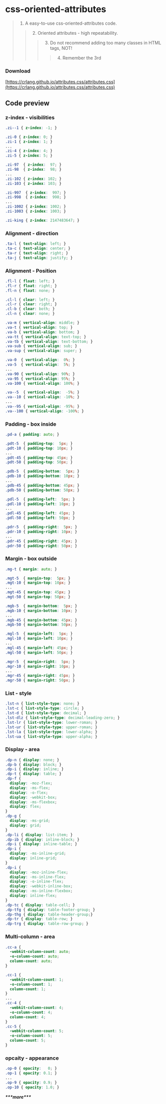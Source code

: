 # css-oriented-attributes
> 1. A easy-to-use css-oriented-attributes code.
>> 2. Oriented attributes - high repeatability.
>>> 3. Do not recommend adding too many classes in HTML tags, NOT!
>>>> 4. Remember the 3rd

### Download
[https://crlang.github.io/attributes.css/attributes.css](https://crlang.github.io/attributes.css/attributes.css)


## Code preview
### z-index - visibilities
```css
.zi--1 { z-index: -1; }

.zi-0 { z-index: 0; }
.zi-1 { z-index: 1; }
...
.zi-4 { z-index: 4; }
.zi-5 { z-index: 5; }

.zi-97  { z-index:  97; }
.zi-98  { z-index:  98; }
...
.zi-102 { z-index: 102; }
.zi-103 { z-index: 103; }

.zi-997  { z-index:  997; }
.zi-998  { z-index:  998; }
...
.zi-1002 { z-index: 1002; }
.zi-1003 { z-index: 1003; }

.zi-king { z-index: 2147483647; }
```
### Alignment - direction
```css
.ta-l { text-align: left; }
.ta-c { text-align: center; }
.ta-r { text-align: right; }
.ta-j { text-align: justify; }
```

### Alignment - Position
```css
.fl-l { float: left; }
.fl-r { float: right; }
.fl-n { float: none; }

.cl-l { clear: left; }
.cl-r { clear: right; }
.cl-b { clear: both; }
.cl-n { clear: none; }

.va-m { vertical-align: middle; }
.va-t { vertical-align: top; }
.va-b { vertical-align: bottom; }
.va-tt { vertical-align: text-top; }
.va-tb { vertical-align: text-bottom; }
.va-sub { vertical-align: sub; }
.va-sup { vertical-align: super; }

.va-0  { vertical-align:  0%; }
.va-5  { vertical-align:  5%; }
...
.va-90 { vertical-align: 90%; }
.va-95 { vertical-align: 95%; }
.va-100 { vertical-align: 100%; }

.va--5  { vertical-align:  -5%; }
.va--10 { vertical-align: -10%; }
...
.va--95 { vertical-align: -95%; }
.va--100 { vertical-align: -100%; }
```

### Padding - box inside
```css
.pd-a { padding: auto; }

.pdt-5  { padding-top:  5px; }
.pdt-10 { padding-top: 10px; }
...
.pdt-45 { padding-top: 45px; }
.pdt-50 { padding-top: 50px; }

.pdb-5  { padding-bottom:  5px; }
.pdb-10 { padding-bottom: 10px; }
...
.pdb-45 { padding-bottom: 45px; }
.pdb-50 { padding-bottom: 50px; }

.pdl-5  { padding-left:  5px; }
.pdl-10 { padding-left: 10px; }
...
.pdl-45 { padding-left: 45px; }
.pdl-50 { padding-left: 50px; }

.pdr-5  { padding-right:  5px; }
.pdr-10 { padding-right: 10px; }
...
.pdr-45 { padding-right: 45px; }
.pdr-50 { padding-right: 50px; }
```

### Margin - box outside
```css
.mg-t { margin: auto; }

.mgt-5  { margin-top:  5px; }
.mgt-10 { margin-top: 10px; }
...
.mgt-45 { margin-top: 45px; }
.mgt-50 { margin-top: 50px; }

.mgb-5  { margin-bottom:  5px; }
.mgb-10 { margin-bottom: 10px; }
...
.mgb-45 { margin-bottom: 45px; }
.mgb-50 { margin-bottom: 50px; }

.mgl-5  { margin-left:  5px; }
.mgl-10 { margin-left: 10px; }
...
.mgl-45 { margin-left: 45px; }
.mgl-50 { margin-left: 50px; }

.mgr-5  { margin-right:  5px; }
.mgr-10 { margin-right: 10px; }
...
.mgr-45 { margin-right: 45px; }
.mgr-50 { margin-right: 50px; }
```

### List - style
```css
.lst-n { list-style-type: none; }
.lst-c { list-style-type: circle; }
.lst-d { list-style-type: decimal; }
.lst-dlz { list-style-type: decimal-leading-zero; }
.lst-lr { list-style-type: lower-roman; }
.lst-ur { list-style-type: upper-roman; }
.lst-la { list-style-type: lower-alpha; }
.lst-ua { list-style-type: upper-alpha; }
```

### Display - area
```css
.dp-n { display: none; }
.dp-b { display: block; }
.dp-i { display: inline; }
.dp-t { display: table; }
.dp-f {
  display: -moz-flex;
  display: -ms-flex;
  display: -o-flex;
  display: -webkit-box;
  display: -ms-flexbox;
  display: flex;
}
.dp-g {
  display: -ms-grid;
  display: grid;
}
.dp-li { display: list-item; }
.dp-ib { display: inline-block; }
.dp-i { display: inline-table; }
.dp-i {
  display: -ms-inline-grid;
  display: inline-grid;
}
.dp-i {
  display: -moz-inline-flex;
  display: -ms-inline-flex;
  display: -o-inline-flex;
  display: -webkit-inline-box;
  display: -ms-inline-flexbox;
  display: inline-flex;
}
.dp-tc { display: table-cell; }
.dp-tfg { display: table-footer-group; }
.dp-thg { display: table-header-group;}
.dp-tr { display: table-row; }
.dp-trg { display: table-row-group; }
```

### Multi-column - area
```css
.cc-a {
  -webkit-column-count: auto;
  -o-column-count: auto;
  column-count: auto;
}

.cc-1 {
  -webkit-column-count: 1;
  -o-column-count: 1;
  column-count: 1;
}
...
.cc-4 {
  -webkit-column-count: 4;
  -o-column-count: 4;
  column-count: 4;
}
.cc-5 {
  -webkit-column-count: 5;
  -o-column-count: 5;
  column-count: 5;
}
```

### opcaity - appearance
```css
.op-0 { opacity:   0; }
.op-1 { opacity: 0.1; }
...
.op-9 { opacity: 0.9; }
.op-10 { opacity: 1.0; }
```

***\*\*\*more\*\*\****
